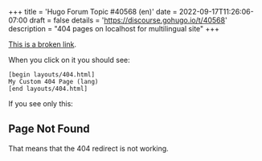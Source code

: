 +++
title = 'Hugo Forum Topic #40568 (en)'
date = 2022-09-17T11:26:06-07:00
draft = false
details = 'https://discourse.gohugo.io/t/40568'
description = "404 pages on localhost for multilingual site"
+++

[This is a broken link](foo).

When you click on it you should see:

```
[begin layouts/404.html]
My Custom 404 Page (lang)
[end layouts/404.html]
```

If you see only this:

## Page Not Found

That means that the 404 redirect is not working.
